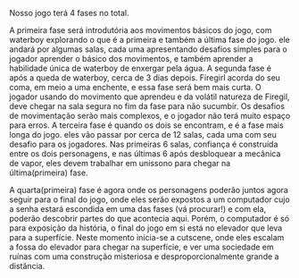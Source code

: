 Nosso jogo terá 4 fases no total.

A primeira fase será introdutória aos movimentos básicos do jogo, com waterboy explorando o que é a primeira e também a última fase do jogo. ele andará por algumas salas, cada uma apresentando desafios simples para o jogador aprender o básico dos movimentos, e também aprender a habilidade única de waterboy de enxergar pela água.
A segunda fase é após a queda de waterboy, cerca de 3 dias depois. Firegirl acorda do seu coma, em meio a uma enchente, e essa fase será bem mais curta. O jogador usando do movimento que aprendeu e da volátil natureza de Firegil, deve chegar na sala segura no fim da fase para não sucumbir. Os desafios de movimentação serão mais complexos, e o jogador não terá muito espaço para erros.
A terceira fase é quando os dois se encontram, e é a fase mais longa do jogo. eles vão passar por cerca de 12 salas, cada uma com seu desafio para os jogadores. Nas primeiras 6 salas, confiança é construída entre os dois personagens, e nas últimas 6 após desbloquear a mecânica de vapor, eles devem trabalhar em uníssono para chegar na última(primeira) fase.

A quarta(primeira) fase é agora onde os personagens poderão juntos agora seguir para o final do jogo, onde eles serão expostos a um computador cujo a senha estará escondida em uma das fases (vá procurar!) e com ela, poderão descobrir partes do que acontecia aqui. Porém, o computador é só para exposição da história, o final do jogo em si está no elevador que leva para a superfície. Neste momento inicia-se a cutscene, onde eles escalam a fossa do elevador para chegar na superfície, e ver uma sociedade em ruínas com uma construção misteriosa e desproporcionalmente grande a distância.